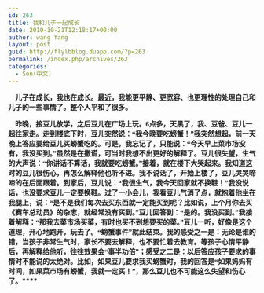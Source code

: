 ```yaml
---
id: 263
title: 我和儿子一起成长
date: 2010-10-21T12:18:17+00:00
author: wang fang
layout: post
guid: http://flylbblog.duapp.com/?p=263
permalink: /index.php/archives/263
categories:
  - Son(中文)
---
```

**<span style="font-family: 楷体_GB2312;">    儿子在成长，我也在成长。最近，我能更平静、更宽容、也更理性的处理自己和儿子的一些事情了。整个人平和了很多。</span>**

**<span style="font-family: 楷体_GB2312;">    昨晚，接豆儿放学，之后豆儿在广场上玩。6点多，天黑了，我、豆爸、豆儿一起往家走。走到楼底下时，豆儿突然说：“我今晚要吃螃蟹！”我突然想起，前一天晚上答应要给豆儿买螃蟹吃的。可是，我忘记了，只能说：“今天早上菜市场没有，我没买到。”虽然是在撒谎，可当时我想不出更好的解释了。豆儿很失望，生气的大声说：“你讲话不算话，我就要吃螃蟹。”接着，就在楼下大哭起来。我知道这时的豆儿很伤心，再怎么解释他也听不进。我不说话了，开始上楼了，豆儿哭哭啼啼的在后面跟着。到家后，豆儿说：“我很生气，我今天回家就不换鞋！”我没说话，也没要求豆儿一定要换鞋。过了一小会儿，我看豆儿气消了点，就抱着他坐在我腿上，说：“是不是我们每次去买东西就一定能买到呢？比如说，上个月你去买《赛车总动员》的杂志，就经常没有买到。”豆儿回答到：“是的。我没买到。”我接着解释：“那我去菜市场买菜，有时也买不到想要买的菜。”豆儿一听，好像是这个道理，开心地跑开，玩去了。“螃蟹事件”就此结束。我的感受之一是：无论是谁的错，当孩子非常生气时，家长不要去解释，也不要忙着去教育。等孩子心情平静后，再解释给他听，往往效果会“事半功倍”；感受之二是：以后答应孩子要求的事情时不能说的太绝对。比如，如果豆儿要求我买螃蟹时，我的回答是“如果妈妈有时间，如果菜市场有螃蟹，我就一定买！”，那么豆儿也不可能这么失望和伤心了。</span>****<span style="font-family: 楷体_GB2312;"> </span>**